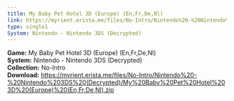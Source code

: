 ```yaml
---
title: My Baby Pet Hotel 3D (Europe) (En,Fr,De,Nl)
link: https://myrient.erista.me/files/No-Intro/Nintendo%20-%20Nintendo%203DS%20(Decrypted)/My%20Baby%20Pet%20Hotel%203D%20(Europe)%20(En,Fr,De,Nl).zip
type: single1
System: Nintendo - Nintendo 3DS (Decrypted)
---
```

<b>Game:</b> My Baby Pet Hotel 3D (Europe) (En,Fr,De,Nl)<br>
<b>System:</b> Nintendo - Nintendo 3DS (Decrypted)<br>
<b>Collection:</b> No-Intro<br>
<b>Download:</b> https://myrient.erista.me/files/No-Intro/Nintendo%20-%20Nintendo%203DS%20(Decrypted)/My%20Baby%20Pet%20Hotel%203D%20(Europe)%20(En,Fr,De,Nl).zip